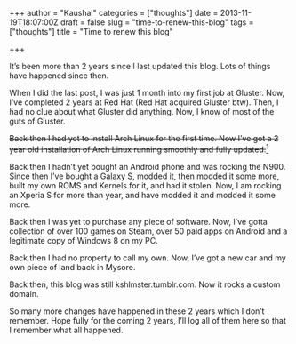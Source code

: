 +++
author = "Kaushal"
categories = ["thoughts"]
date = 2013-11-19T18:07:00Z
draft = false
slug = "time-to-renew-this-blog"
tags = ["thoughts"]
title = "Time to renew this blog"

+++

It’s been more than 2 years since I last updated this blog. Lots of things have happened since then.

When I did the last post, I was just 1 month into my first job at Gluster. Now, I’ve completed 2 years at Red Hat (Red Hat acquired Gluster btw). Then, I had no clue about what Gluster did anything. Now, I know of most of the guts of Gluster.

~~Back then I had yet to install Arch Linux for the first time. Now I’ve got a 2 year old installation of Arch Linux running smoothly and fully updated.~~[<sup>1</sup>][archlinux]

Back then I hadn’t yet bought an Android phone and was rocking
the N900. Since then I’ve bought a Galaxy S, modded it, then modded it some more, built my own ROMS and Kernels for it, and had it stolen. Now, I am rocking an Xperia S for more than year, and have modded it and modded it some more.

Back then I was yet to purchase any piece of software. Now, I’ve gotta collection of over 100 games on Steam, over 50 paid apps on Android and a legitimate copy of Windows 8 on my PC.

Back then I had no property to call my own. Now, I’ve got a new car and my own piece of land back in Mysore.

Back then, this blog was still kshlmster.tumblr.com. Now it rocks a custom domain.

So many more changes have happened in these 2 years which I don’t remember. Hope fully for the coming 2 years, I’ll log all of them here so that I remember what all happened.

[archlinux]: https://kshlm.in/arch-linux-the-best-linux-ever/ "I had forgotten about this."